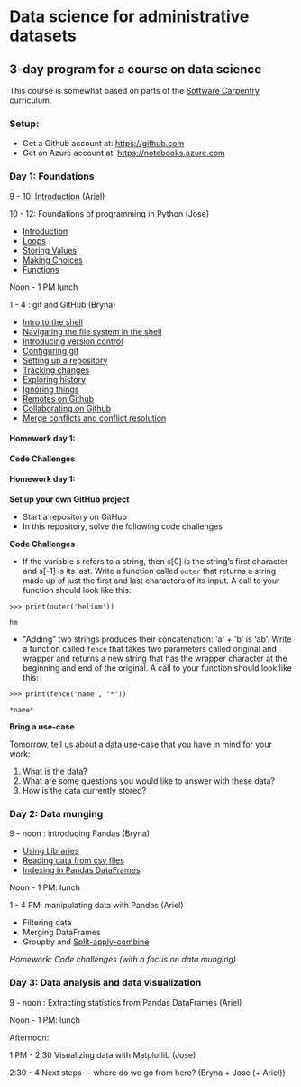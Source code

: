 # Data science for administrative datasets

## 3-day program for a course on data science

This course is somewhat based on parts of the
[Software Carpentry](https://software-carpentry.org/) curriculum.

### Setup:

- Get a Github account at: https://github.com
- Get an Azure account at: https://notebooks.azure.com

### Day 1: Foundations

9 - 10: [Introduction](introduction/index.html) (Ariel)

10 - 12: Foundations of programming in Python (Jose)

- [Introduction](python_programming/001-introduction.md)
- [Loops](python_programming/002-loops.md)
- [Storing Values](python_programming/003-StoringValues.md)
- [Making Choices](python_programming/004-MakingChoices.md)
- [Functions](python_programming/005-functions.md)

Noon - 1 PM lunch

1 - 4 : git and GitHub (Bryna)

- [Intro to the shell](git_github/01-shell_intro.md)
- [Navigating the file system in the shell](git_github/02-shell_filedir.md)
- [Introducing version control](git_github/03-git_basics.md)
- [Configuring git](git_github/04-git_setup.md)
- [Setting up a repository](git_github/05-git_create.md)
- [Tracking changes](git_github/06-git_changes.md)
- [Exploring history](git_github/07-git_history.md)
- [Ignoring things](git_github/08-git_ignore.md)
- [Remotes on Github](git_github/09-github.md)
- [Collaborating on Github](git_github/10-git_collab.md)
- [Merge conflicts and conflict resolution](git_github/11-git_conflict.md)

#### Homework day 1:

**Code Challenges**

#### Homework day 1:

**Set up your own GitHub project**

- Start a repository on GitHub
- In this repository, solve the following code challenges

**Code Challenges**  

- If the variable s refers to a string, then s[0] is the string’s first character and s[-1] is its last. Write a function called `outer` that returns a string made up of just the first and last characters of its input. A call to your function should look like this:

```
>>> print(outer('helium'))
```
```
hm
```

- "Adding” two strings produces their concatenation: 'a' + 'b' is 'ab'. Write a function called `fence` that takes two parameters called original and wrapper and returns a new string that has the wrapper character at the beginning and end of the original. A call to your function should look like this:

```
>>> print(fence('name', '*'))
```
```
*name*
```

**Bring a use-case**

Tomorrow, tell us about a data use-case that you have in mind for your work:

1. What is the data?
2. What are some questions you would like to answer with these data?
3. How is the data currently stored?

### Day 2: Data munging

9 - noon : introducing Pandas (Bryna)

- [Using Libraries](pandas_intro/01-libraries.md)
- [Reading data from csv files](pandas_intro/02-reading-tabular.md)
- [Indexing in Pandas DataFrames](pandas_intro/03-data-frames.md)

Noon - 1 PM: lunch

1 - 4 PM: manipulating data with Pandas (Ariel)

- Filtering data
- Merging DataFrames
- Groupby and [Split-apply-combine](https://pandas.pydata.org/pandas-docs/stable/groupby.html)

*Homework: Code challenges (with a focus on data munging)*

### Day 3: Data analysis and data visualization

9 - noon : Extracting statistics from Pandas DataFrames (Ariel)

Noon - 1 PM: lunch

Afternoon:

1 PM - 2:30 Visualizing data with Matplotlib (Jose)

2:30 - 4 Next steps -- where do we go from here? (Bryna + Jose (+ Ariel))
